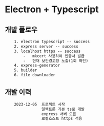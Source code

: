 # Electron + Typescript

## 개발 플로우

```txt
    1. electron typescript -- success
    2. express server -- success
    3. localhost https -- success
        -   mkcert 사용하여 인증서 발급
        -   현재 보안경고창 노출(1회 확인)
    4. express-generator
    5. builder
    6. file downloader        
```

## 개발 이력

```txt
    2023-12-05  프로젝트 시작
                일렉트론 기본 ts로 개발
                express 서버 오픈
                로컬호스트 https 적용
```